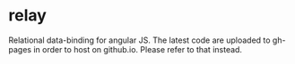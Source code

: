relay
=====

Relational data-binding for angular JS. The latest code are uploaded to gh-pages in order to host on github.io. Please refer to that instead. 
